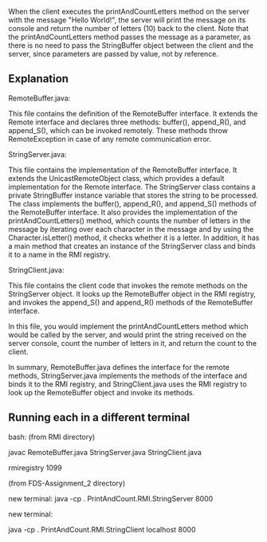 
When the client executes the printAndCountLetters method on the server with the message "Hello World!", the server will print the message on its console and return the number of letters (10) back to the client. Note that the printAndCountLetters method passes the message as a parameter, as there is no need to pass the StringBuffer object between the client and the server, since parameters are passed by value, not by reference.
## Explanation
RemoteBuffer.java:

This file contains the definition of the RemoteBuffer interface. It extends the Remote interface and declares three methods: buffer(), append_R(), and append_S(), which can be invoked remotely. These methods throw RemoteException in case of any remote communication error.

StringServer.java:

This file contains the implementation of the RemoteBuffer interface. It extends the UnicastRemoteObject class, which provides a default implementation for the Remote interface. The StringServer class contains a private StringBuffer instance variable that stores the string to be processed. The class implements the buffer(), append_R(), and append_S() methods of the RemoteBuffer interface. It also provides the implementation of the printAndCountLetters() method, which counts the number of letters in the message by iterating over each character in the message and by using the Character.isLetter() method, it checks whether it is a letter. In addition, it has a main method that creates an instance of the StringServer class and binds it to a name in the RMI registry.

StringClient.java:

This file contains the client code that invokes the remote methods on the StringServer object. It looks up the RemoteBuffer object in the RMI registry, and invokes the append_S() and append_R() methods of the RemoteBuffer interface.

In this file, you would implement the printAndCountLetters method which would be called by the server, and would print the string received on the server console, count the number of letters in it, and return the count to the client.

In summary, RemoteBuffer.java defines the interface for the remote methods, StringServer.java implements the methods of the interface and binds it to the RMI registry, and StringClient.java uses the RMI registry to look up the RemoteBuffer object and invoke its methods.


## Running each in a different terminal
bash: (from RMI directory)

javac RemoteBuffer.java StringServer.java StringClient.java

rmiregistry 1099

(from FDS-Assignment_2 directory)

new terminal:
java -cp . PrintAndCount.RMI.StringServer 8000

new terminal: 

java -cp . PrintAndCount.RMI.StringClient localhost 8000
